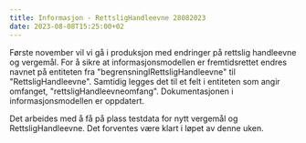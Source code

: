 ```yaml
---
title: Informasjon - RettsligHandleevne 28082023
date: 2023-08-08T15:25:00+02
---
```


Første november vil vi gå i produksjon med endringer på rettslig handleevne og vergemål. For å sikre at informasjonsmodellen er fremtidsrettet endres navnet på entiteten fra "begrensningIRettsligHandleevne" til "RettsligHandleevne". Samtidig legges det til et felt i entiteten som angir omfanget, "rettsligHandleevneomfang". Dokumentasjonen i informasjonsmodellen er oppdatert. 

Det arbeides med å få på plass testdata for nytt vergemål og RettsligHandleevne. Det forventes være klart i løpet av denne uken. 

